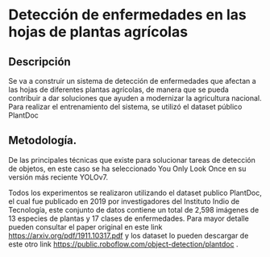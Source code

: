 # Detección de enfermedades en las hojas de plantas agrícolas 

## Descripción
Se va a construir un sistema de detección de enfermedades que afectan a las hojas de diferentes plantas agrícolas, de manera que se pueda contribuir a dar soluciones que ayuden a modernizar la agricultura nacional. Para realizar el entrenamiento del sistema, se utilizó el dataset público PlantDoc

## Metodología.
De las principales técnicas que existe para solucionar tareas de detección de objetos, en este caso se ha seleccionado You Only Look Once en su versión más  reciente YOLOv7.

Todos los experimentos se realizaron utilizando el dataset publico PlantDoc, el cual fue publicado en 2019 por investigadores del Instituto Indio de Tecnología, este conjunto de datos contiene un total de 2,598 imágenes de 13 especies de plantas y 17 clases de enfermedades. Para mayor detalle pueden consultar el paper original en este link https://arxiv.org/pdf/1911.10317.pdf y los dataset lo pueden descargar de este otro link https://public.roboflow.com/object-detection/plantdoc .

